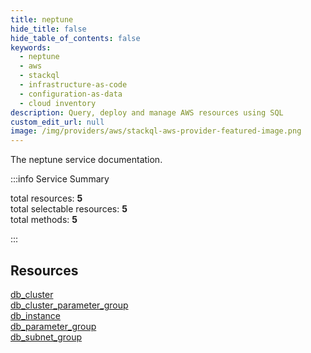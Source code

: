 ```yaml
---
title: neptune
hide_title: false
hide_table_of_contents: false
keywords:
  - neptune
  - aws
  - stackql
  - infrastructure-as-code
  - configuration-as-data
  - cloud inventory
description: Query, deploy and manage AWS resources using SQL
custom_edit_url: null
image: /img/providers/aws/stackql-aws-provider-featured-image.png
---
```


The neptune service documentation.

:::info Service Summary

<div class="row">
<div class="providerDocColumn">
<span>total resources:&nbsp;<b>5</b></span><br />
<span>total selectable resources:&nbsp;<b>5</b></span><br />
<span>total methods:&nbsp;<b>5</b></span><br />
</div>
</div>

:::

## Resources
<div class="row">
<div class="providerDocColumn">
<a href="/providers/aws/neptune/db_cluster/">db_cluster</a><br />
<a href="/providers/aws/neptune/db_cluster_parameter_group/">db_cluster_parameter_group</a><br />
<a href="/providers/aws/neptune/db_instance/">db_instance</a>
</div>
<div class="providerDocColumn">
<a href="/providers/aws/neptune/db_parameter_group/">db_parameter_group</a><br />
<a href="/providers/aws/neptune/db_subnet_group/">db_subnet_group</a>
</div>
</div>
